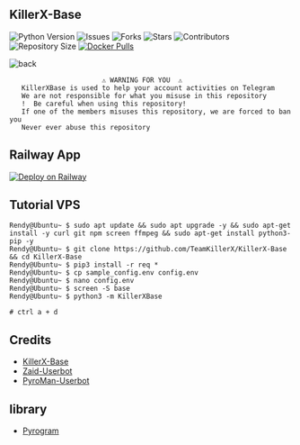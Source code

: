 ## KillerX-Base

![Python Version](https://img.shields.io/badge/python-3.9-green?style=for-the-badge&logo=appveyor)
![Issues](https://img.shields.io/github/issues/TeamKillerX/KillerX-Base?style=for-the-badge&logo=appveyor)
![Forks](https://img.shields.io/github/forks/TeamKillerX/KillerX-Base?style=for-the-badge&logo=appveyor)
![Stars](https://img.shields.io/github/stars/TeamKillerX/KillerX-Base?style=for-the-badge&logo=appveyor)
![Contributors](https://img.shields.io/github/contributors/TeamKillerX/KillerX-Base?style=for-the-badge&logo=appveyor)
![Repository Size](https://img.shields.io/github/repo-size/TeamKillerX/KillerX-Base?style=for-the-badge&logo=appveyor)
[![Docker Pulls](https://img.shields.io/docker/pulls/rendyprojects/python)](https://hub.docker.com/r/rendyprojects/python/tags)

![back](https://user-images.githubusercontent.com/90479255/178405323-34f4af0b-5c1e-4822-b0d6-eb578e30ff54.png)
```
️                       ⚠️ WARNING FOR YOU ️ ️⚠️
   KillerXBase is used to help your account activities on Telegram
   We are not responsible for what you misuse in this repository
   !  Be careful when using this repository!
   If one of the members misuses this repository, we are forced to ban you
   Never ever abuse this repository
``` 
## Railway App
[![Deploy on Railway](https://railway.app/button.svg)](https://railway.app/new/template/9Me5Kj?referralCode=NzLfjZ)

## Tutorial VPS
```console
Rendy@Ubuntu~ $ sudo apt update && sudo apt upgrade -y && sudo apt-get install -y curl git npm screen ffmpeg && sudo apt-get install python3-pip -y
Rendy@Ubuntu~ $ git clone https://github.com/TeamKillerX/KillerX-Base && cd KillerX-Base
Rendy@Ubuntu~ $ pip3 install -r req *
Rendy@Ubuntu~ $ cp sample_config.env config.env
Rendy@Ubuntu~ $ nano config.env
Rendy@Ubuntu~ $ screen -S base 
Rendy@Ubuntu~ $ python3 -m KillerXBase

# ctrl a + d 
```
## Credits
- [KillerX-Base](https://github.com/TeamKillerX/KillerX-Base)
- [Zaid-Userbot](https://github.com/ITZ-ZAID/ZAID-USERBOT)
- [PyroMan-Userbot](https://github.com/mrismanaziz/PyroMan-Userbot)

## library 
- [Pyrogram](https://github.com/pyrogram)
